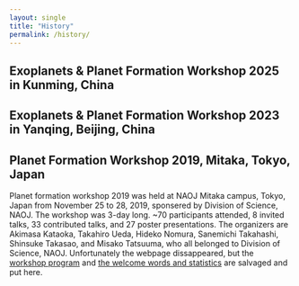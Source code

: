 ```yaml
---
layout: single
title: "History"
permalink: /history/
---
```


## Exoplanets & Planet Formation Workshop 2025 in Kunming, China

## Exoplanets & Planet Formation Workshop 2023 in Yanqing, Beijing, China

## Planet Formation Workshop 2019, Mitaka, Tokyo, Japan

Planet formation workshop 2019 was held at NAOJ Mitaka campus, Tokyo, Japan from November 25 to 28, 2019, sponsered by Division of Science, NAOJ.
The workshop was 3-day long. ~70 participants attended, 8 invited talks, 33 contributed talks, and 27 poster presentations. 
The organizers are Akimasa Kataoka, Takahiro Ueda, Hideko Nomura, Sanemichi Takahashi, Shinsuke Takasao, and Misako Tatsuuma, who all belonged to Division of Science, NAOJ. 
Unfortunately the webpage dissappeared, but the [workshop program](assets/PFW2019_program.pdf) and [the welcome words and statistics](assets/PFW2019_kataoka.pdf) are salvaged and put here.
